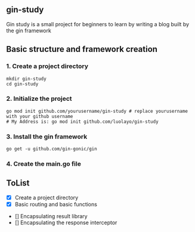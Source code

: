 ## gin-study
Gin study is a small project for beginners to learn by writing a blog built by the gin framework

## Basic structure and framework creation

### 1. Create a project directory
```shell
mkdir gin-study
cd gin-study
```

### 2. Initialize the project
```shell
go mod init github.com/yourusername/gin-study # replace yourusername with your github username
# My Address is: go mod init github.com/luolayo/gin-study
```

### 3. Install the gin framework
```shell
go get -u github.com/gin-gonic/gin
```

### 4. Create the main.go file

## ToList
- [x] Create a project directory
- [x] Basic routing and basic functions
- [] Encapsulating result library
- [] Encapsulating the response interceptor